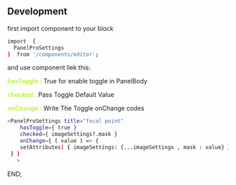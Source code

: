 
## Development

first import component to your block

```bash
import  { 
  PanelProSettings
}  from '/components/editor';
```


and use component liek this:

<span style="color:#b9f542">**hasToggle :**</span> True for enable toggle in PanelBody

<span style="color:#b9f542">**checked :**</span> Pass Toggle Default Value

<span style="color:#b9f542">**onChange :**</span> Write The Toggle onChange codes


```bash
<PanelProSettings title="focal point"
    hasToggle={ true }
    checked={ imageSettings?.mask }
    onChange={ ( value ) => {
    setAttributes( { imageSettings: {...imageSettings , mask : value} } )
 } }
   >
```

END;
